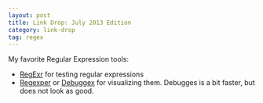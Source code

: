 ```yaml
---
layout: post
title: Link Drop: July 2013 Edition
category: link-drop
tag: regex
---
```


My favorite Regular Expression tools:

* [RegExr](http://gskinner.com/RegExr/) for testing regular expressions
* [Regexper](http://www.regexper.com/) or [Debuggex](http://www.debuggex.com/) for visualizing them. Debugges is a bit faster, but does not look as good.
